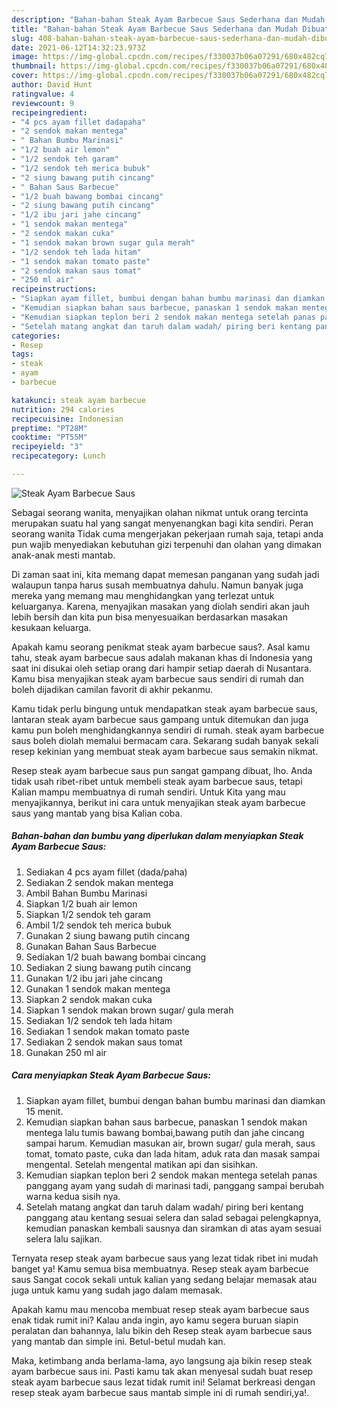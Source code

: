 ```yaml
---
description: "Bahan-bahan Steak Ayam Barbecue Saus Sederhana dan Mudah Dibuat"
title: "Bahan-bahan Steak Ayam Barbecue Saus Sederhana dan Mudah Dibuat"
slug: 408-bahan-bahan-steak-ayam-barbecue-saus-sederhana-dan-mudah-dibuat
date: 2021-06-12T14:32:23.973Z
image: https://img-global.cpcdn.com/recipes/f330037b06a07291/680x482cq70/steak-ayam-barbecue-saus-foto-resep-utama.jpg
thumbnail: https://img-global.cpcdn.com/recipes/f330037b06a07291/680x482cq70/steak-ayam-barbecue-saus-foto-resep-utama.jpg
cover: https://img-global.cpcdn.com/recipes/f330037b06a07291/680x482cq70/steak-ayam-barbecue-saus-foto-resep-utama.jpg
author: David Hunt
ratingvalue: 4
reviewcount: 9
recipeingredient:
- "4 pcs ayam fillet dadapaha"
- "2 sendok makan mentega"
- " Bahan Bumbu Marinasi"
- "1/2 buah air lemon"
- "1/2 sendok teh garam"
- "1/2 sendok teh merica bubuk"
- "2 siung bawang putih cincang"
- " Bahan Saus Barbecue"
- "1/2 buah bawang bombai cincang"
- "2 siung bawang putih cincang"
- "1/2 ibu jari jahe cincang"
- "1 sendok makan mentega"
- "2 sendok makan cuka"
- "1 sendok makan brown sugar gula merah"
- "1/2 sendok teh lada hitam"
- "1 sendok makan tomato paste"
- "2 sendok makan saus tomat"
- "250 ml air"
recipeinstructions:
- "Siapkan ayam fillet, bumbui dengan bahan bumbu marinasi dan diamkan 15 menit."
- "Kemudian siapkan bahan saus barbecue, panaskan 1 sendok makan mentega lalu tumis bawang bombai,bawang putih dan jahe cincang sampai harum. Kemudian masukan air, brown sugar/ gula merah, saus tomat, tomato paste, cuka dan lada hitam, aduk rata dan masak sampai mengental. Setelah mengental matikan api dan sisihkan."
- "Kemudian siapkan teplon beri 2 sendok makan mentega setelah panas panggang ayam yang sudah di marinasi tadi, panggang sampai berubah warna kedua sisih nya."
- "Setelah matang angkat dan taruh dalam wadah/ piring beri kentang panggang atau kentang sesuai selera dan salad sebagai pelengkapnya, kemudian panaskan kembali sausnya dan siramkan di atas ayam sesuai selera lalu sajikan."
categories:
- Resep
tags:
- steak
- ayam
- barbecue

katakunci: steak ayam barbecue 
nutrition: 294 calories
recipecuisine: Indonesian
preptime: "PT28M"
cooktime: "PT55M"
recipeyield: "3"
recipecategory: Lunch

---
```



![Steak Ayam Barbecue Saus](https://img-global.cpcdn.com/recipes/f330037b06a07291/680x482cq70/steak-ayam-barbecue-saus-foto-resep-utama.jpg)

Sebagai seorang wanita, menyajikan olahan nikmat untuk orang tercinta merupakan suatu hal yang sangat menyenangkan bagi kita sendiri. Peran seorang  wanita Tidak cuma mengerjakan pekerjaan rumah saja, tetapi anda pun wajib menyediakan kebutuhan gizi terpenuhi dan olahan yang dimakan anak-anak mesti mantab.

Di zaman  saat ini, kita memang dapat memesan panganan yang sudah jadi walaupun tanpa harus susah membuatnya dahulu. Namun banyak juga mereka yang memang mau menghidangkan yang terlezat untuk keluarganya. Karena, menyajikan masakan yang diolah sendiri akan jauh lebih bersih dan kita pun bisa menyesuaikan berdasarkan masakan kesukaan keluarga. 



Apakah kamu seorang penikmat steak ayam barbecue saus?. Asal kamu tahu, steak ayam barbecue saus adalah makanan khas di Indonesia yang saat ini disukai oleh setiap orang dari hampir setiap daerah di Nusantara. Kamu bisa menyajikan steak ayam barbecue saus sendiri di rumah dan boleh dijadikan camilan favorit di akhir pekanmu.

Kamu tidak perlu bingung untuk mendapatkan steak ayam barbecue saus, lantaran steak ayam barbecue saus gampang untuk ditemukan dan juga kamu pun boleh menghidangkannya sendiri di rumah. steak ayam barbecue saus boleh diolah memalui bermacam cara. Sekarang sudah banyak sekali resep kekinian yang membuat steak ayam barbecue saus semakin nikmat.

Resep steak ayam barbecue saus pun sangat gampang dibuat, lho. Anda tidak usah ribet-ribet untuk membeli steak ayam barbecue saus, tetapi Kalian mampu membuatnya di rumah sendiri. Untuk Kita yang mau menyajikannya, berikut ini cara untuk menyajikan steak ayam barbecue saus yang mantab yang bisa Kalian coba.

<!--inarticleads1-->

##### Bahan-bahan dan bumbu yang diperlukan dalam menyiapkan Steak Ayam Barbecue Saus:

1. Sediakan 4 pcs ayam fillet (dada/paha)
1. Sediakan 2 sendok makan mentega
1. Ambil  Bahan Bumbu Marinasi
1. Siapkan 1/2 buah air lemon
1. Siapkan 1/2 sendok teh garam
1. Ambil 1/2 sendok teh merica bubuk
1. Gunakan 2 siung bawang putih cincang
1. Gunakan  Bahan Saus Barbecue
1. Sediakan 1/2 buah bawang bombai cincang
1. Sediakan 2 siung bawang putih cincang
1. Gunakan 1/2 ibu jari jahe cincang
1. Gunakan 1 sendok makan mentega
1. Siapkan 2 sendok makan cuka
1. Siapkan 1 sendok makan brown sugar/ gula merah
1. Sediakan 1/2 sendok teh lada hitam
1. Sediakan 1 sendok makan tomato paste
1. Sediakan 2 sendok makan saus tomat
1. Gunakan 250 ml air




<!--inarticleads2-->

##### Cara menyiapkan Steak Ayam Barbecue Saus:

1. Siapkan ayam fillet, bumbui dengan bahan bumbu marinasi dan diamkan 15 menit.
1. Kemudian siapkan bahan saus barbecue, panaskan 1 sendok makan mentega lalu tumis bawang bombai,bawang putih dan jahe cincang sampai harum. Kemudian masukan air, brown sugar/ gula merah, saus tomat, tomato paste, cuka dan lada hitam, aduk rata dan masak sampai mengental. Setelah mengental matikan api dan sisihkan.
1. Kemudian siapkan teplon beri 2 sendok makan mentega setelah panas panggang ayam yang sudah di marinasi tadi, panggang sampai berubah warna kedua sisih nya.
1. Setelah matang angkat dan taruh dalam wadah/ piring beri kentang panggang atau kentang sesuai selera dan salad sebagai pelengkapnya, kemudian panaskan kembali sausnya dan siramkan di atas ayam sesuai selera lalu sajikan.




Ternyata resep steak ayam barbecue saus yang lezat tidak ribet ini mudah banget ya! Kamu semua bisa membuatnya. Resep steak ayam barbecue saus Sangat cocok sekali untuk kalian yang sedang belajar memasak atau juga untuk kamu yang sudah jago dalam memasak.

Apakah kamu mau mencoba membuat resep steak ayam barbecue saus enak tidak rumit ini? Kalau anda ingin, ayo kamu segera buruan siapin peralatan dan bahannya, lalu bikin deh Resep steak ayam barbecue saus yang mantab dan simple ini. Betul-betul mudah kan. 

Maka, ketimbang anda berlama-lama, ayo langsung aja bikin resep steak ayam barbecue saus ini. Pasti kamu tak akan menyesal sudah buat resep steak ayam barbecue saus lezat tidak rumit ini! Selamat berkreasi dengan resep steak ayam barbecue saus mantab simple ini di rumah sendiri,ya!.

